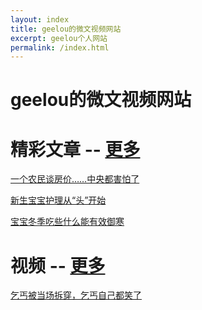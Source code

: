 ```yaml
---
layout: index
title: geelou的微文视频网站
excerpt: geelou个人网站
permalink: /index.html
---
```


# geelou的微文视频网站 



# 精彩文章 --  [更多](blog/) #
[一个农民谈房价……中央都害怕了](/blog/20151007.html)

[新生宝宝护理从“头”开始](/blog/20151110.html)

[宝宝冬季吃些什么能有效御寒](/blog/20151112.html)

# 视频  --  [更多](video/) #
[乞丐被当场拆穿，乞丐自己都笑了](/video/20151109.html)




